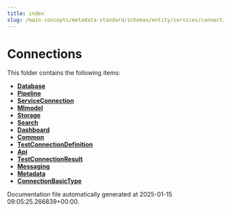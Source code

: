 ```yaml
---
title: index
slug: /main-concepts/metadata-standard/schemas/entity/services/connections
---
```


# Connections

This folder contains the following items:

- [**Database**](/main-concepts/metadata-standard/schemas/entity/services/connections/database)
- [**Pipeline**](/main-concepts/metadata-standard/schemas/entity/services/connections/pipeline)
- [**ServiceConnection**](/main-concepts/metadata-standard/schemas/entity/services/connections/serviceconnection)
- [**Mlmodel**](/main-concepts/metadata-standard/schemas/entity/services/connections/mlmodel)
- [**Storage**](/main-concepts/metadata-standard/schemas/entity/services/connections/storage)
- [**Search**](/main-concepts/metadata-standard/schemas/entity/services/connections/search)
- [**Dashboard**](/main-concepts/metadata-standard/schemas/entity/services/connections/dashboard)
- [**Common**](/main-concepts/metadata-standard/schemas/entity/services/connections/common)
- [**TestConnectionDefinition**](/main-concepts/metadata-standard/schemas/entity/services/connections/testconnectiondefinition)
- [**Api**](/main-concepts/metadata-standard/schemas/entity/services/connections/api)
- [**TestConnectionResult**](/main-concepts/metadata-standard/schemas/entity/services/connections/testconnectionresult)
- [**Messaging**](/main-concepts/metadata-standard/schemas/entity/services/connections/messaging)
- [**Metadata**](/main-concepts/metadata-standard/schemas/entity/services/connections/metadata)
- [**ConnectionBasicType**](/main-concepts/metadata-standard/schemas/entity/services/connections/connectionbasictype)


Documentation file automatically generated at 2025-01-15 09:05:25.266839+00:00.
